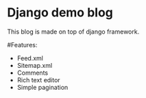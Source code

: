 # Django demo blog

This blog is made on top of django framework.

#Features:

- Feed.xml
- Sitemap.xml
- Comments
- Rich text editor
- Simple pagination
